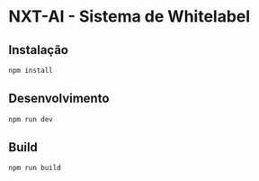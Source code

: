 # NXT-AI - Sistema de Whitelabel



## Instalação

```bash
npm install
```

## Desenvolvimento

```bash
npm run dev
```

## Build

```bash
npm run build
```



